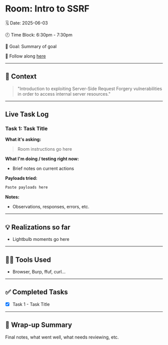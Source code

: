 # Room: Intro to SSRF

🗓️ Date: 2025-06-03

🕗 Time Block: 6:30pm - 7:30pm

🙌 Goal: Summary of goal

🤝 Follow along [here](https://tryhackme.com/room/ssrfqi)

---

## 💭 Context

> "Introduction to exploiting Server-Side Request Forgery vulnerabilities in order to access internal server resources."

---

## Live Task Log

### Task 1: Task Title

**What it's asking:**
> Room instructions go here

**What I'm doing / testing right now:**
- Brief notes on current actions

**Payloads tried:**

```markdown
Paste payloads here
```

**Notes:**
-  Observations, responses, errors, etc.

---

## 💡 Realizations so far
-  Lightbulb moments go here

---

## 👩‍🔬 Tools Used
- Browser, Burp, ffuf, curl...

---

## ✅ Completed Tasks
- [x] Task 1 - Task Title

---

## 🏁 Wrap-up Summary
Final notes, what went well, what needs reviewing, etc.
